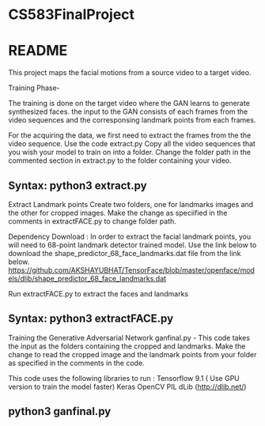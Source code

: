# CS583FinalProject

README
=======================================
This project maps the facial motions from a source video to a target video.

Training Phase- 

The training is done on the target video where the GAN learns to generate synthesized faces. the input to the GAN consists of each frames from the video sequences and the corresponsing landmark points from each frames.

For the acquiring the data, we first need to extract the frames from the the video sequence. Use the code extract.py
Copy all the video sequences that you wish your model to train on into a folder.
Change the folder path in the commented section in extract.py to the folder containing your video.

Syntax: 
python3 extract.py
--------------------------------------------------------------------------------------------------------
Extract Landmark points
Create two folders, one for landmarks images and the other for cropped images. Make the change as speciified in the comments in extractFACE.py to change folder path. 

Dependency Download : In order to extract the facial landmark points, you will need to 68-point landmark detector trained model. Use the link below to download the shape_predictor_68_face_landmarks.dat file from the link below.
https://github.com/AKSHAYUBHAT/TensorFace/blob/master/openface/models/dlib/shape_predictor_68_face_landmarks.dat

Run extractFACE.py to extract the faces and landmarks

Syntax:
python3 extractFACE.py
-----------------------------------------------------------------------------------------------------------
Training the Generative Adversarial Network
ganfinal.py - This code takes the input as the folders containing the cropped and landmarks.
Make the change to read the cropped image and the landmark points from your folder as specified in the comments in the code. 

This code uses the following libraries to run :
Tensorflow 9.1 ( Use GPU version to train the model faster)
Keras
OpenCV
PIL
dLib (http://dlib.net/)

python3 ganfinal.py
-----------------------------------------------------------------------------------------------------------


